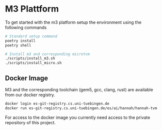 <!--
Copyright (c) 2023 hannah-tvm contributors.

This file is part of hannah-tvm.
See https://atreus.informatik.uni-tuebingen.de/ties/ai/hannah/hannah-tvm for further info.

Licensed under the Apache License, Version 2.0 (the "License");
you may not use this file except in compliance with the License.
You may obtain a copy of the License at

    http://www.apache.org/licenses/LICENSE-2.0

Unless required by applicable law or agreed to in writing, software
distributed under the License is distributed on an "AS IS" BASIS,
WITHOUT WARRANTIES OR CONDITIONS OF ANY KIND, either express or implied.
See the License for the specific language governing permissions and
limitations under the License.
-->
# M3 Plattform

To get started with the m3 platform setup the environment using the following commands

```bash
# Standard setup command
poetry install
poetry shell

# Install m3 and corresponding microtvm
./scripts/install_m3.sh
./scripts/install_micro.sh
```


## Docker Image

M3 and the corresponding toolchain (gem5, gcc, clang, rust) are available from our docker registry.

```bash
docker login es-git-registry.cs.uni-tuebingen.de
docker run es-git-registry.cs.uni-tuebingen.de/es/ai/hannah/hannah-tvm
```

For access to the docker image you currently need access to the private repository of this project.
